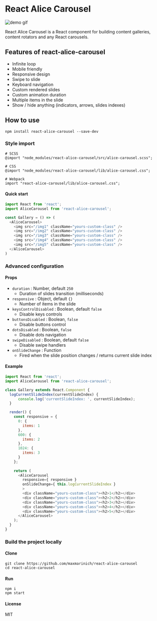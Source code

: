 # React Alice Carousel

![demo gif](https://github.com/maxmarinich/react-alice-carousel/raw/master/source/i/react-alice-carousel.gif)


React Alice Carousel is a React component for building content galleries, content rotators and any React carousels.

## Features of react-alice-carousel

* Infinite loop
* Mobile friendly
* Responsive design
* Swipe to slide
* Keyboard navigation
* Custom rendered slides
* Custom animation duration
* Multiple items in the slide
* Show / hide anything (indicators, arrows, slides indexes)

## How to use

```apacheconfig
npm install react-alice-carousel --save-dev
```

### Style import

```
# SCSS
@import "node_modules/react-alice-carousel/src/alice-carousel.scss";
```
```
# CSS 
@import "node_modules/react-alice-carousel/lib/alice-carousel.css";
```
```
# Webpack
import "react-alice-carousel/lib/alice-carousel.css";
```

#### Quick start

```javascript
import React from 'react';
import AliceCarousel from 'react-alice-carousel';

const Gallery = () => (
  <AliceCarousel>
    <img src="/img1" className="yours-custom-class" />
    <img src="/img2" className="yours-custom-class" />
    <img src="/img3" className="yours-custom-class" />
    <img src="/img4" className="yours-custom-class" />
    <img src="/img5" className="yours-custom-class" />
  </AliceCarousel>
)
```

### Advanced configuration


#### Props
* `duration` : Number, default  `250` 
    - Duration of slides transition (milliseconds)
* `responsive` : Object, default `{}`
    - Number of items in the slide 
* `keysControlDisabled` :  Boolean, default `false`
     - Disable keys controls
* `buttonsDisabled` : Boolean, `false`
    - Disable buttons control
* `dotsDisabled` : Boolean, `false`
     - Disable dots navigation
* `swipeDisabled` : Boolean, default `false`
     - Disable swipe handlers
* `onSlideChange` : Function
    - Fired when the slide position changes / returns current slide index

#### Example

```javascript
import React from 'react';
import AliceCarousel from 'react-alice-carousel';

class Gallery extends React.Component {    
  logCurrentSlideIndex(currentSlideIndex) { 
      console.log('currentSlideIndex: ', currentSlideIndex); 
  }

  render() {
    const responsive = {
      0: {
        items: 1
      },
      600: {
        items: 2
      },
      1024: {
        items: 3
      }
    };
    
    return (
      <AliceCarousel
        responsive={ responsive }
        onSlideChange={ this.logCurrentSlideIndex }
        >
        <div className="yours-custom-class"><h2>1</h2></div>
        <div className="yours-custom-class"><h2>2</h2></div>
        <div className="yours-custom-class"><h2>3</h2></div>
        <div className="yours-custom-class"><h2>4</h2></div>
        <div className="yours-custom-class"><h2>5</h2></div>
      </AliceCarousel>
    );
  }
}
```

### Build the project locally

#### Clone
```apacheconfig
git clone https://github.com/maxmarinich/react-alice-carousel
cd react-alice-carousel
```
#### Run

```apacheconfig
npm i
npm start
```

#### License

MIT
